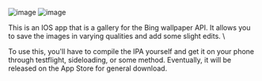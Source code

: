![image](https://github.com/user-attachments/assets/eb4b17f5-cb07-45ec-a1e3-7c55c9130c0a)
![image](https://github.com/user-attachments/assets/ffae5701-d4c8-4807-b172-a7df3842d010)

This is an IOS app that is a gallery for the Bing wallpaper API. It allows you to save the images in varying qualities and add some slight edits. \\

To use this, you'll have to compile the IPA yourself and get it on your phone through testflight, sideloading, or some method. Eventually, it will be released on the App Store for general download.
